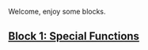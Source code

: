 Welcome, enjoy some blocks.

## [Block 1: Special Functions](https://ojo-ht.github.io/Blocks/chapter-2-special-functions/index)
